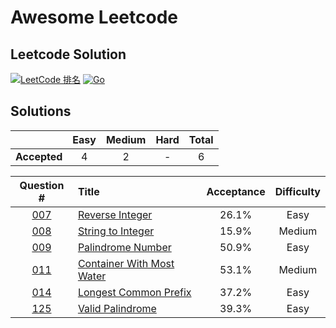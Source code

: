 # Awesome Leetcode
## Leetcode Solution

[![LeetCode 排名](https://img.shields.io/badge/71anshuman-blue.svg)](https://leetcode.com/71anshuman/)
[![Go](https://img.shields.io/badge/Go-1.16-blue.svg)](https://golang.google.cn)

## Solutions

|     |Easy|Medium|Hard|Total|
|:---:|:---:|:---:|:---:|:---:|
|**Accepted**|4|2|-|6|


|Question #|Title |Acceptance|Difficulty|
|:-:|:-|:-: | :-: |
|[007](https://leetcode.com/problems/reverse-integer/)| [Reverse Integer](https://github.com/71anshuman/awesome-leetcode/tree/main/0007.Reverse-Integer)|26.1%|Easy||
|[008](https://leetcode.com/problems/string-to-integer-atoi/)| [String to Integer](https://github.com/71anshuman/awesome-leetcode/tree/main/0008.string-to-integer-atoi)|15.9%|Medium||
|[009](https://leetcode.com/problems/palindrome-number/submissions/)| [Palindrome Number](https://github.com/71anshuman/awesome-leetcode/tree/main/0009.palindrome-number)|50.9%|Easy||
|[011](https://leetcode.com/problems/container-with-most-water)| [Container With Most Water](https://github.com/71anshuman/awesome-leetcode/tree/main/0011.container-with-most-water)|53.1%|Medium||
|[014](https://leetcode.com/problems/longest-common-prefix/)| [Longest Common Prefix](https://github.com/71anshuman/awesome-leetcode/tree/main/0014.longest-common-prefix)|37.2%|Easy||
|[125](https://leetcode.com/problems/valid-palindrome)| [Valid Palindrome](https://github.com/71anshuman/awesome-leetcode/tree/main/0125.valid-palindrome)|39.3%|Easy||
